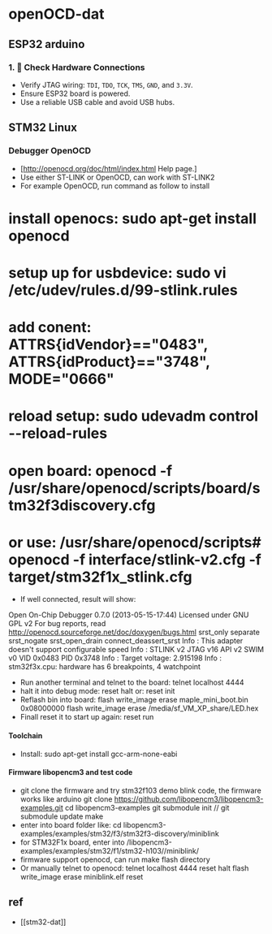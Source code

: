 
# openOCD-dat


## ESP32 arduino 


### 1. 🔌 Check Hardware Connections
- Verify JTAG wiring: `TDI`, `TDO`, `TCK`, `TMS`, `GND`, and `3.3V`.
- Ensure ESP32 board is powered.
- Use a reliable USB cable and avoid USB hubs.



## STM32 Linux 

### Debugger OpenOCD 

* [http://openocd.org/doc/html/index.html Help page.]
* Use either ST-LINK or OpenOCD, can work with ST-LINK2
* For example OpenOCD, run command as follow to install
# install openocs: sudo apt-get install openocd
# setup up for usbdevice: sudo vi /etc/udev/rules.d/99-stlink.rules
# add conent: ATTRS{idVendor}=="0483", ATTRS{idProduct}=="3748", MODE="0666"
# reload setup: sudo udevadm control --reload-rules
# open board: openocd -f /usr/share/openocd/scripts/board/stm32f3discovery.cfg
# or use: /usr/share/openocd/scripts# openocd -f interface/stlink-v2.cfg -f target/stm32f1x_stlink.cfg
* If well connected, result will show:

Open On-Chip Debugger 0.7.0 (2013-05-15-17:44)
Licensed under GNU GPL v2
For bug reports, read
 http://openocd.sourceforge.net/doc/doxygen/bugs.html
 srst_only separate srst_nogate srst_open_drain connect_deassert_srst
 Info : This adapter doesn't support configurable speed
 Info : STLINK v2 JTAG v16 API v2 SWIM v0 VID 0x0483 PID 0x3748
 Info : Target voltage: 2.915198
 Info : stm32f3x.cpu: hardware has 6 breakpoints, 4 watchpoint
* Run another terminal and telnet to the board: telnet localhost 4444
* halt it into debug mode: reset halt or: reset init
* Reflash bin into board: 
 flash write_image erase maple_mini_boot.bin 0x08000000
 flash write_image erase /media/sf_VM_XP_share/LED.hex
* Finall reset it to start up again: reset run


####  Toolchain 
* Install: sudo apt-get install gcc-arm-none-eabi


#### Firmware libopencm3 and test code 
* git clone the firmware and try stm32f103 demo blink code, the firmware works like arduino
 git clone https://github.com/libopencm3/libopencm3-examples.git
 cd libopencm3-examples
 git submodule init // 
 git submodule update
 make
* enter into board folder like: cd libopencm3-examples/examples/stm32/f3/stm32f3-discovery/miniblink
* for STM32F1x board, enter into /libopencm3-examples/examples/stm32/f1/stm32-h103//miniblink/
* firmware support openocd, can run make flash directory
* Or manually telnet to openocd: telnet localhost 4444
 reset halt
 flash write_image erase miniblink.elf
 reset
 
## ref 

- [[stm32-dat]]
